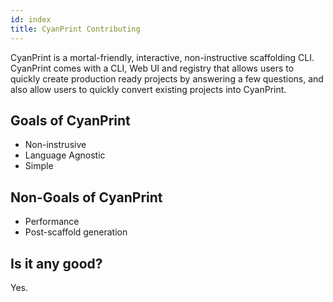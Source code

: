 ```yaml
---
id: index
title: CyanPrint Contributing
---
```



CyanPrint is a mortal-friendly, interactive, non-instructive scaffolding CLI. CyanPrint comes with a CLI, Web UI and registry that allows users to quickly create production
ready projects by answering a few questions, and also allow users to quickly convert existing projects into CyanPrint.

## Goals of CyanPrint
- Non-instrusive
- Language Agnostic
- Simple

## Non-Goals of CyanPrint
- Performance
- Post-scaffold generation

## Is it any good?
Yes.
